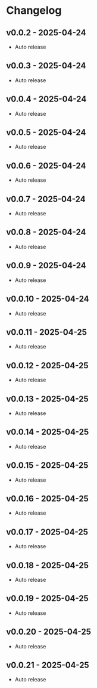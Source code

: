 # Changelog

## v0.0.2 - 2025-04-24

- Auto release

## v0.0.3 - 2025-04-24

- Auto release

## v0.0.4 - 2025-04-24

- Auto release

## v0.0.5 - 2025-04-24

- Auto release

## v0.0.6 - 2025-04-24

- Auto release

## v0.0.7 - 2025-04-24

- Auto release

## v0.0.8 - 2025-04-24

- Auto release

## v0.0.9 - 2025-04-24

- Auto release

## v0.0.10 - 2025-04-24

- Auto release

## v0.0.11 - 2025-04-25

- Auto release

## v0.0.12 - 2025-04-25

- Auto release

## v0.0.13 - 2025-04-25

- Auto release

## v0.0.14 - 2025-04-25

- Auto release

## v0.0.15 - 2025-04-25

- Auto release

## v0.0.16 - 2025-04-25

- Auto release

## v0.0.17 - 2025-04-25

- Auto release

## v0.0.18 - 2025-04-25

- Auto release

## v0.0.19 - 2025-04-25

- Auto release

## v0.0.20 - 2025-04-25

- Auto release

## v0.0.21 - 2025-04-25
- Auto release
